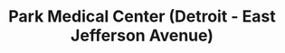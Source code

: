 ---
title: "Park Medical Center (Detroit - East Jefferson Avenue)"
url: /detroit/park-medical-center-detroit-east-jefferson-avenue/
shop: optician
---